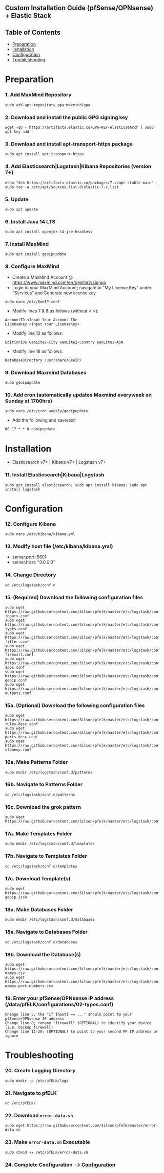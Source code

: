 ## Custom Installation Guide (pfSense/OPNsense) + Elastic Stack 

## Table of Contents

- [Preparation](#preparation)
- [Installation](#installation)
- [Configuration](#configuration)
- [Troubleshooting](#troubleshooting)

# Preparation

### 1. Add MaxMind Repository
```
sudo add-apt-repository ppa:maxmind/ppa
```

### 2. Download and install the public GPG signing key
```
wget -qO - https://artifacts.elastic.co/GPG-KEY-elasticsearch | sudo apt-key add -
```

### 3. Download and install apt-transport-https package
```
sudo apt install apt-transport-https
```

### 4. Add Elasticsearch|Logstash|Kibana Repositories (version 7+)
```
echo "deb https://artifacts.elastic.co/packages/7.x/apt stable main" | sudo tee -a /etc/apt/sources.list.d/elastic-7.x.list
```

### 5. Update
```
sudo apt update
```

### 6. Install Java 14 LTS
```
sudo apt install openjdk-14-jre-headless
```

### 7. Install MaxMind
```
sudo apt install geoipupdate
```

### 8. Configure MaxMind
- Create a MaxMind Account @ https://www.maxmind.com/en/geolite2/signup
- Login to your MaxMind Account; navigate to "My License Key" under "Services" and Generate new license key
```
sudo nano /etc/GeoIP.conf
```
- Modify lines 7 & 8 as follows (without < >):
```
AccountID <Input Your Account ID>
LicenseKey <Input Your LicenseKey>
```
- Modify line 13 as follows:
```
EditionIDs GeoLite2-City GeoLite2-Country GeoLite2-ASN
```
- Modify line 18 as follows:
```
DatabaseDirectory /usr/share/GeoIP/
```

### 9. Download Maxmind Databases
```
sudo geoipupdate
```

### 10. Add cron (automatically updates Maxmind everyweek on Sunday at 1700hrs)
```
sudo nano /etc/cron.weekly/geoipupdate
```
- Add the following and save/exit
```
00 17 * * 0 geoipupdate
```

# Installation
- Elasticsearch v7+ | Kibana v7+ | Logstash v7+

### 11. Install Elasticsearch|Kibana|Logstash
```
sudo apt install elasticsearch; sudo apt install kibana; sudo apt install logstash
```

# Configuration

### 12. Configure Kibana
```
sudo nano /etc/kibana/kibana.yml
```

### 13. Modify host file (/etc/kibana/kibana.yml)
- server.port: 5601
- server.host: "0.0.0.0"

### 14. Change Directory
```
cd /etc/logstash/conf.d
```

### 15. (Required) Download the following configuration files
```
sudo wget https://raw.githubusercontent.com/3ilson/pfelk/master/etc/logstash/conf.d/01-inputs.conf
sudo wget https://raw.githubusercontent.com/3ilson/pfelk/master/etc/logstash/conf.d/02-types.conf
sudo wget https://raw.githubusercontent.com/3ilson/pfelk/master/etc/logstash/conf.d/03-filter.conf
sudo wget https://raw.githubusercontent.com/3ilson/pfelk/master/etc/logstash/conf.d/05-firewall.conf
sudo wget https://raw.githubusercontent.com/3ilson/pfelk/master/etc/logstash/conf.d/10-apps.conf
sudo wget https://raw.githubusercontent.com/3ilson/pfelk/master/etc/logstash/conf.d/30-geoip.conf
sudo wget https://raw.githubusercontent.com/3ilson/pfelk/master/etc/logstash/conf.d/50-outputs.conf
```

### 15a. (Optional) Download the following configuration files
```
sudo wget https://raw.githubusercontent.com/3ilson/pfelk/master/etc/logstash/conf.d/35-rules-desc.conf
sudo wget https://raw.githubusercontent.com/3ilson/pfelk/master/etc/logstash/conf.d/36-ports-desc.conf
sudo wget https://raw.githubusercontent.com/3ilson/pfelk/master/etc/logstash/conf.d/45-cleanup.conf
```

### 16a. Make Patterns Folder
```
sudo mkdir /etc/logstash/conf.d/patterns
```

### 16b. Navigate to Patterns Folder
```
cd /etc/logstash/conf.d/patterns
```

### 16c. Download the grok pattern
```
sudo wget https://raw.githubusercontent.com/3ilson/pfelk/master/etc/logstash/conf.d/patterns/pfelk.grok
```

### 17a. Make Templates Folder
```
sudo mkdir /etc/logstash/conf.d/templates
```

### 17b. Navigate to Templates Folder
```
cd /etc/logstash/conf.d/templates
```

### 17c. Download Template(s)
```
sudo wget https://raw.githubusercontent.com/3ilson/pfelk/master/etc/logstash/conf.d/templates/pfelk-geoip.json
```

### 18a. Make Databases Folder
```
sudo mkdir /etc/logstash/conf.d/databases
```

### 18a. Navigate to Databases Folder
```
cd /etc/logstash/conf.d/databases
```

### 18b. Download the Database(s)
```
sudo wget https://raw.githubusercontent.com/3ilson/pfelk/master/etc/logstash/conf.d/databases/rule-names.csv
sudo wget https://raw.githubusercontent.com/3ilson/pfelk/master/etc/logstash/conf.d/databases/service-names-port-numbers.csv
```

### 19. Enter your pfSense/OPNsense IP address (/data/pfELK/configurations/02-types.conf)
```
Change line 5; the "if [host] == ..." should point to your pfSense/OPNsense IP address
Change line 8; rename "firewall" (OPTIONAL) to identify your device (i.e. backup_firewall)
Change line 11-20; (OPTIONAL) to point to your second PF IP address or ignore
```

# Troubleshooting
### 20. Create Logging Directory 
```
sudo mkdir -p /etc/pfELK/logs
```

### 21. Navigate to pfELK  
```
cd /etc/pfELK/
```

### 22. Download `error-data.sh`
```
sudo wget https://raw.githubusercontent.com/3ilson/pfelk/master/error-data.sh
```

### 23. Make `error-data.sh` Executable
```
sudo chmod +x /etc/pfELK/error-data.sh
```

### 24. Complete Configuration --> [Configuration](configuration.md)
